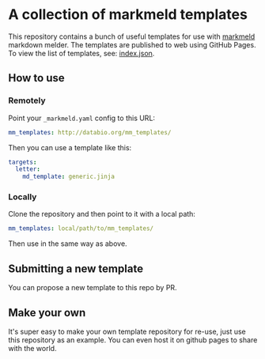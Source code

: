 # A collection of markmeld templates

This repository contains a bunch of useful templates for use with [markmeld](http://github.com/databio/markmeld) markdown melder. The templates are published to web using GitHub Pages. To view the list of templates, see: [index.json](index.json).

## How to use

### Remotely

Point your `_markmeld.yaml` config to this URL:


```yaml
mm_templates: http://databio.org/mm_templates/
```

Then you can use a template like this:

```yaml
targets:
  letter:
    md_template: generic.jinja
```

### Locally

Clone the repository and then point to it with a local path:

```yaml
mm_templates: local/path/to/mm_templates/
```

Then use in the same way as above.

## Submitting a new template

You can propose a new template to this repo by PR.

## Make your own

It's super easy to make your own template repository for re-use, just use this repository as an example. You can even host it on github pages to share with the world.
